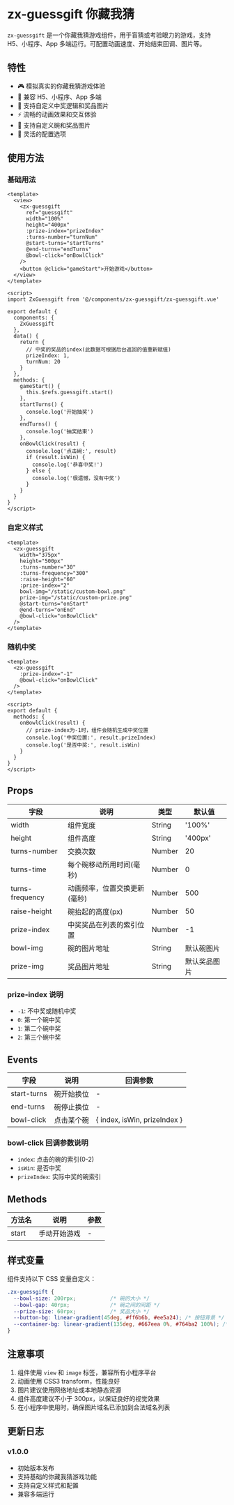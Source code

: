 # zx-guessgift 你藏我猜

`zx-guessgift` 是一个你藏我猜游戏组件，用于盲猜或考验眼力的游戏，支持 H5、小程序、App 多端运行。可配置动画速度、开始结束回调、图片等。

## 特性

- 🎮 模拟真实的你藏我猜游戏体验
- 📱 兼容 H5、小程序、App 多端
- 🎯 支持自定义中奖逻辑和奖品图片
- ⚡ 流畅的动画效果和交互体验
- 🎨 支持自定义碗和奖品图片
- 🔧 灵活的配置选项

## 使用方法

### 基础用法

```vue
<template>
  <view>
    <zx-guessgift
      ref="guessgift"
      width="100%"
      height="400px"
      :prize-index="prizeIndex"
      :turns-number="turnNum"
      @start-turns="startTurns"
      @end-turns="endTurns"
      @bowl-click="onBowlClick"
    />
    <button @click="gameStart">开始游戏</button>
  </view>
</template>

<script>
import ZxGuessgift from '@/components/zx-guessgift/zx-guessgift.vue'

export default {
  components: {
    ZxGuessgift
  },
  data() {
    return {
      // 中奖的奖品的index(此数据可根据后台返回的值重新赋值)
      prizeIndex: 1,
      turnNum: 20
    }
  },
  methods: {
    gameStart() {
      this.$refs.guessgift.start()
    },
    startTurns() {
      console.log('开始抽奖')
    },
    endTurns() {
      console.log('抽奖结束')
    },
    onBowlClick(result) {
      console.log('点击碗:', result)
      if (result.isWin) {
        console.log('恭喜中奖!')
      } else {
        console.log('很遗憾，没有中奖')
      }
    }
  }
}
</script>
```

### 自定义样式

```vue
<template>
  <zx-guessgift
    width="375px"
    height="500px"
    :turns-number="30"
    :turns-frequency="300"
    :raise-height="60"
    :prize-index="2"
    bowl-img="/static/custom-bowl.png"
    prize-img="/static/custom-prize.png"
    @start-turns="onStart"
    @end-turns="onEnd"
    @bowl-click="onBowlClick"
  />
</template>
```

### 随机中奖

```vue
<template>
  <zx-guessgift
    :prize-index="-1"
    @bowl-click="onBowlClick"
  />
</template>

<script>
export default {
  methods: {
    onBowlClick(result) {
      // prize-index为-1时，组件会随机生成中奖位置
      console.log('中奖位置:', result.prizeIndex)
      console.log('是否中奖:', result.isWin)
    }
  }
}
</script>
```

## Props

| 字段 | 说明 | 类型 | 默认值 |
|------|------|------|--------|
| width | 组件宽度 | String | '100%' |
| height | 组件高度 | String | '400px' |
| turns-number | 交换次数 | Number | 20 |
| turns-time | 每个碗移动所用时间(毫秒) | Number | 0 |
| turns-frequency | 动画频率，位置交换更新(毫秒) | Number | 500 |
| raise-height | 碗抬起的高度(px) | Number | 50 |
| prize-index | 中奖奖品在列表的索引位置 | Number | -1 |
| bowl-img | 碗的图片地址 | String | 默认碗图片 |
| prize-img | 奖品图片地址 | String | 默认奖品图片 |

### prize-index 说明

- `-1`: 不中奖或随机中奖
- `0`: 第一个碗中奖
- `1`: 第二个碗中奖
- `2`: 第三个碗中奖

## Events

| 字段 | 说明 | 回调参数 |
|------|------|----------|
| start-turns | 碗开始换位 | - |
| end-turns | 碗停止换位 | - |
| bowl-click | 点击某个碗 | { index, isWin, prizeIndex } |

### bowl-click 回调参数说明

- `index`: 点击的碗的索引(0-2)
- `isWin`: 是否中奖
- `prizeIndex`: 实际中奖的碗索引

## Methods

| 方法名 | 说明 | 参数 |
|--------|------|------|
| start | 手动开始游戏 | - |

## 样式变量

组件支持以下 CSS 变量自定义：

```css
.zx-guessgift {
  --bowl-size: 200rpx;           /* 碗的大小 */
  --bowl-gap: 40rpx;             /* 碗之间的间距 */
  --prize-size: 60rpx;           /* 奖品大小 */
  --button-bg: linear-gradient(45deg, #ff6b6b, #ee5a24); /* 按钮背景 */
  --container-bg: linear-gradient(135deg, #667eea 0%, #764ba2 100%); /* 容器背景 */
}
```

## 注意事项

1. 组件使用 `view` 和 `image` 标签，兼容所有小程序平台
2. 动画使用 CSS3 transform，性能良好
3. 图片建议使用网络地址或本地静态资源
4. 组件高度建议不小于 300px，以保证良好的视觉效果
5. 在小程序中使用时，确保图片域名已添加到合法域名列表

## 更新日志

### v1.0.0

- 初始版本发布
- 支持基础的你藏我猜游戏功能
- 支持自定义样式和配置
- 兼容多端运行